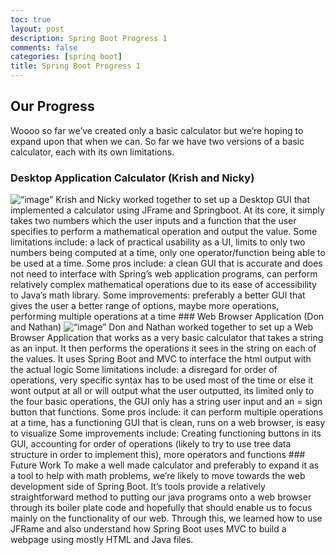 ```yaml
---
toc: true
layout: post
description: Spring Boot Progress 1
comments: false
categories: [spring boot]
title: Spring Boot Progress 1
---
```

## Our Progress
Woooo so far we’ve created only a basic calculator but we’re hoping to expand upon that when we can. So far we have two versions of a basic calculator, each with its own limitations.
### Desktop Application Calculator (Krish and Nicky)
<img width=“495” alt=“image” src=“https://user-images.githubusercontent.com/75715248/188583403-d22f1fd1-2c42-4cca-b27b-a6dd0ec2da03.png”>
Krish and Nicky worked together to set up a Desktop GUI that implemented a calculator using JFrame and Springboot. At its core, it simply takes two numbers which the user inputs and a function that the user specifies to perform a mathematical operation and output the value.
Some limitations include: a lack of practical usability as a UI, limits to only two numbers being computed at a time, only one operator/function being able to be used at a time.
Some pros include: a clean GUI that is accurate and does not need to interface with Spring’s web application programs, can perform relatively complex mathematical operations due to its ease of accessibility to Java’s math library.
Some improvements: preferably a better GUI that gives the user a better range of options, maybe more operations, performing multiple operations at a time
### Web Browser Application (Don and Nathan)
<img width=“1440" alt=“image” src=“https://user-images.githubusercontent.com/75715248/188583668-d4d07a5f-70f1-46bc-9a99-e211d673e2e6.png”>
Don and Nathan worked together to set up a Web Browser Application that works as a very basic calculator that takes a string as an input. It then performs the operations it sees in the string on each of the values. It uses Spring Boot and MVC to interface the html output with the actual logic
Some limitations include: a disregard for order of operations, very specific syntax has to be used most of the time or else it wont output at all or will output what the user outputted, its limited only to the four basic operations, the GUI only has a string user input and an = sign button that functions.
Some pros include: it can perform multiple operations at a time, has a functioning GUI that is clean, runs on a web browser, is easy to visualize
Some improvements include: Creating functioning buttons in its GUI, accounting for order of operations (likely to try to use tree data structure in order to implement this), more operators and functions
### Future Work
To make a well made calculator and preferably to expand it as a tool to help with math problems, we’re likely to move towards the web development side of Spring Boot. It’s tools provide a relatively straightforward method to putting our java programs onto a web browser through its boiler plate code and hopefully that should enable us to focus mainly on the functionality of our web.
Through this, we learned how to use JFRame and also understand how Spring Boot uses MVC to build a webpage using mostly HTML and Java files.